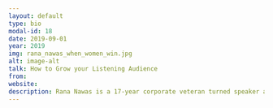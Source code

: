 ```yaml
---
layout: default
type: bio
modal-id: 18
date: 2019-09-01
year: 2019
img: rana_nawas_when_women_win.jpg
alt: image-alt
talk: How to Grow your Listening Audience
from:
website: 
description: Rana Nawas is a 17-year corporate veteran turned speaker and podcaster, on a mission to help women win. She does this through inspiring keynotes, strategic advisory and her podcast, When Women Win - a show where female role models from diverse backgrounds share inspirational stories and practical tools for success.
---
```

